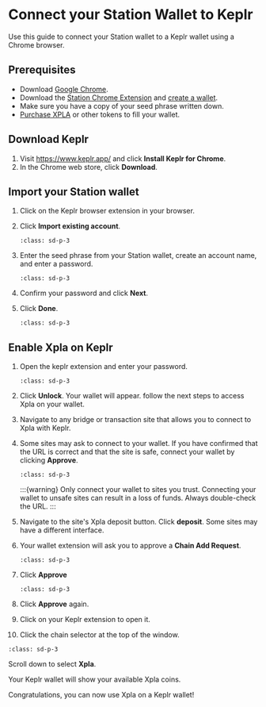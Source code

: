 # Connect your Station Wallet to Keplr

Use this guide to connect your Station wallet to a Keplr wallet using a Chrome browser.

## Prerequisites

- Download [Google Chrome](https://www.google.com/chrome/).
- Download the [Station Chrome Extension](download/station-extension.md) and [create a wallet](download/station-extension.md#create-a-wallet).
- Make sure you have a copy of your seed phrase written down.
- [Purchase XPLA](download/station-extension.md#buy-tokens-from-an-exchange) or other tokens to fill your wallet.

## Download Keplr

1. Visit https://www.keplr.app/ and click **Install Keplr for Chrome**.
2. In the Chrome web store, click **Download**.

## Import your Station wallet

1. Click on the Keplr browser extension in your browser.
2. Click **Import existing account**.

   ```{image} /img/screens/keplr/import.png
   :class: sd-p-3
   ```

3. Enter the seed phrase from your Station wallet, create an account name, and enter a password.

   ```{image} /img/screens/keplr/input.png
   :class: sd-p-3
   ```

4. Confirm your password and click **Next**.

5. Click **Done**.

   ```{image} /img/screens/keplr/done.png
   :class: sd-p-3
   ```

## Enable Xpla on Keplr

1. Open the keplr extension and enter your password.

   ```{image} /img/screens/keplr/unlock.png
   :class: sd-p-3
   ```

2. Click **Unlock**. Your wallet will appear. follow the next steps to access Xpla on your wallet.

3. Navigate to any bridge or transaction site that allows you to connect to Xpla with Keplr.

4. Some sites may ask to connect to your wallet. If you have confirmed that the URL is correct and that the site is safe, connect your wallet by clicking **Approve**.

   ```{image} /img/screens/keplr/connect.png
   :class: sd-p-3
   ```

   :::{warning}
   Only connect your wallet to sites you trust. Connecting your wallet to unsafe sites can result in a loss of funds. Always double-check the URL.
   :::

5. Navigate to the site's Xpla deposit button. Click **deposit**. Some sites may have a different interface.

6. Your wallet extension will ask you to approve a **Chain Add Request**.

   ```{image} /img/screens/keplr/chain.png
   :class: sd-p-3
   ```

7. Click **Approve**

   ```{image} /img/screens/keplr/approve.png
   :class: sd-p-3
   ```

8. Click **Approve** again.

9. Click on your Keplr extension to open it.

10. Click the chain selector at the top of the window.

```{image} /img/screens/keplr/xpla.png
:class: sd-p-3
```

Scroll down to select **Xpla**.

Your Keplr wallet will show your available Xpla coins.

Congratulations, you can now use Xpla on a Keplr wallet!
